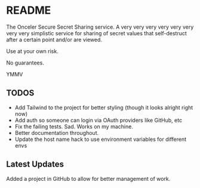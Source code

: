 # README

The Onceler Secure Secret Sharing service. A very very very very very very very very simplistic service for sharing of secret values that self-destruct after a certain point and/or are viewed.

Use at your own risk.

No guarantees.

YMMV

## TODOS

- Add Tailwind to the project for better styling (though it looks alright right now)
- Add auth so someone can login via OAuth providers like GitHub, etc
- Fix the failing tests. Sad. Works on my machine.
- Better documentation throughout.
- Update the host name hack to use environment variables for different envs

## Latest Updates

Added a project in GitHub to allow for better management of work.
